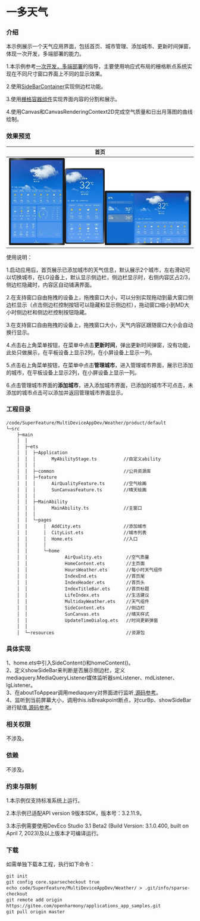 # 一多天气

### 介绍

本示例展示一个天气应用界面，包括首页、城市管理、添加城市、更新时间弹窗，体现一次开发，多端部署的能力。

1.本示例参考[一次开发，多端部署](https://gitee.com/openharmony/docs/tree/master/zh-cn/application-dev/key-features/multi-device-app-dev)的指导，主要使用响应式布局的栅格断点系统实现在不同尺寸窗口界面上不同的显示效果。

2.使用[SideBarContainer](https://gitee.com/openharmony/docs/blob/master/zh-cn/application-dev/reference/arkui-ts/ts-container-sidebarcontainer.md)实现侧边栏功能。

3.使用[栅格容器组件](https://gitee.com/openharmony/docs/blob/master/zh-cn/application-dev/reference/arkui-ts/ts-container-gridrow.md)实现界面内容的分割和展示。

4.使用Canvas和CanvasRenderingContext2D完成空气质量和日出月落图的曲线绘制。


### 效果预览

| 首页                              |
|--------------------------------------|
|![home](./screenshots/devices/zh/home.png)|

使用说明：

1.启动应用后，首页展示已添加城市的天气信息，默认展示2个城市，左右滑动可以切换城市，在LG设备上，默认显示侧边栏，侧边栏显示时，右侧内容区占2/3，侧边栏隐藏时，内容区自动铺满界面。

2.在支持窗口自由拖拽的设备上，拖拽窗口大小，可以分别实现拖动到最大窗口侧边栏显示（点击侧边栏控制按钮可以隐藏和显示侧边栏），拖动窗口缩小到MD大小时侧边栏和侧边栏控制按钮隐藏。

3.在支持窗口自由拖拽的设备上，拖拽窗口大小，天气内容区跟随窗口大小会自动换行显示。

4.点击右上角菜单按钮，在菜单中点击**更新时间**，弹出更新时间弹窗，没有功能，此处只做展示，在平板设备上显示2列，在小屏设备上显示一列。

5.点击右上角菜单按钮，在菜单中点击**管理城市**，进入管理城市界面，展示已添加的城市，在平板设备上显示2列，在小屏设备上显示一列。

6.点击管理城市界面的**添加城市**，进入添加城市界面，已添加的城市不可点击，未添加的城市点击可以添加并返回管理城市界面显示。

### 工程目录
```
/code/SuperFeature/MultiDeviceAppDev/Weather/product/default
└─src
    ├─main
    │  │
    │  ├─ets
    │  │  ├─Application
    │  │  │      MyAbilityStage.ts          //自定义ability
    │  │  │
    │  │  ├─common                          //公共资源库
    │  │  ├─feature
    │  │  │      AirQualityFeature.ts       //空气绘画
    │  │  │      SunCanvasFeature.ts        //晴天绘画
    │  │  │
    │  │  ├─MainAbility
    │  │  │      MainAbility.ts             //主窗口
    │  │  │
    │  │  └─pages
    │  │      │  AddCity.ets                //添加城市
    │  │      │  CityList.ets               //城市列表
    │  │      │  Home.ets                   //入口
    │  │      │
    │  │      └─home
    │  │              AirQuality.ets         //空气质量
    │  │              HomeContent.ets        //主页面
    │  │              HoursWeather.ets       //每小时天气组件
    │  │              IndexEnd.ets           //首页尾 
    │  │              IndexHeader.ets        //首页头
    │  │              IndexTitleBar.ets      //首页标题
    │  │              LifeIndex.ets          //生活建议
    │  │              MultidayWeather.ets    //天气组件
    │  │              SideContent.ets        //侧边栏
    │  │              SunCanvas.ets          //晴天样式
    │  │              UpdateTimeDialog.ets   //时间更新弹窗
    │  │
    │  └─resources                           //资源包                                             
```

### 具体实现
1、home.ets中引入SideContent()和homeContent()。  
2、定义showSideBar来判断是否展示侧边栏，定义mediaquery.MediaQueryListener媒体监听器smListener、mdListener、lgListener。  
3、在aboutToAppear调用mediaquery对界面进行监听,[源码参考](https://gitee.com/openharmony/applications_app_samples/blob/117e134dd0d4393f5d1d089a50e4ebbb552d596a/code/SuperFeature/MultiDeviceAppDev/Weather/product/default/src/main/ets/pages/Home.ets )。     
4、监听到当前屏幕大小，调用this.isBreakpoint断点，对curBp、showSideBar进行赋值,[源码参考](https://gitee.com/openharmony/applications_app_samples/blob/117e134dd0d4393f5d1d089a50e4ebbb552d596a/code/SuperFeature/MultiDeviceAppDev/Weather/product/default/src/main/ets/pages/Home.ets )。  

### 相关权限

不涉及。

### 依赖

不涉及。

###  约束与限制

1.本示例仅支持标准系统上运行。

2.本示例已适配API version 9版本SDK，版本号：3.2.11.9。

3.本示例需要使用DevEco Studio 3.1 Beta2 (Build Version: 3.1.0.400, built on April 7, 2023)及以上版本才可编译运行。

### 下载

如需单独下载本工程，执行如下命令：
```
git init
git config core.sparsecheckout true
echo code/SuperFeature/MultiDeviceAppDev/Weather/ > .git/info/sparse-checkout
git remote add origin https://gitee.com/openharmony/applications_app_samples.git
git pull origin master
```